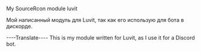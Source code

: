 My SourceRcon module luvit

Мой написанный модуль для Luvit, так как его использую для бота в дискорде.

----Translate---- This is my module written for Luvit, as I use it for a Discord bot.
